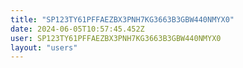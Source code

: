 ```yaml
---
title: "SP123TY61PFFAEZBX3PNH7KG3663B3GBW440NMYX0"
date: 2024-06-05T10:57:45.452Z
user: SP123TY61PFFAEZBX3PNH7KG3663B3GBW440NMYX0
layout: "users"
---
```

    